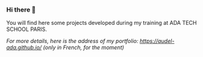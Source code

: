 ### Hi there 👋

You will find here some projects developed during my training at ADA TECH SCHOOL PARIS. <br>

_For more details, here is the address of my portfolio: https://audel-ada.github.io/ (only in French, for the moment)_ <br>

<!--
**AuDel-Ada/AuDel-Ada** is a ✨ _special_ ✨ repository because its `README.md` (this file) appears on your GitHub profile.

Here are some ideas to get you started:

- 🔭 I’m currently working on ...
- 🌱 I’m currently learning ...
- 👯 I’m looking to collaborate on ...
- 🤔 I’m looking for help with ...
- 💬 Ask me about ...
- 📫 How to reach me: ...
- 😄 Pronouns: ...
- ⚡ Fun fact: ...
-->
